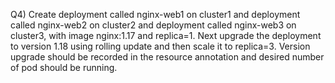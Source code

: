 Q4) Create deployment called nginx-web1 on cluster1 and deployment called nginx-web2 on cluster2 
    and deployment called nginx-web3 on cluster3, with image nginx:1.17 and replica=1. Next upgrade 
    the deployment to version 1.18 using rolling update and then scale it to replica=3. Version upgrade 
    should be recorded in the resource annotation and desired number of pod should be running.
